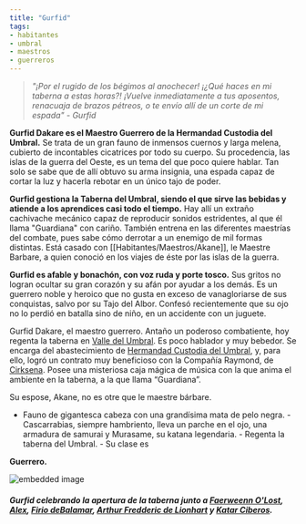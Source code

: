 ```yaml
---
title: "Gurfid"
tags:
- habitantes
- umbral
- maestros
- guerreros
---
```


> _"¡Por el rugido de los bégimos al anochecer! ¡¿Qué haces en mi taberna a estas horas?! ¡Vuelve inmediatamente a tus aposentos, renacuaja de brazos pétreos, o te envío allí de un corte de mi espada" - Gurfid_

**Gurfid Dakare es el Maestro Guerrero de la Hermandad Custodia del Umbral.** Se trata de un gran fauno de inmensos cuernos y larga melena, cubierto de incontables cicatrices por todo su cuerpo. Su procedencia, las islas de la guerra del Oeste, es un tema del que poco quiere hablar. Tan solo se sabe que de allí obtuvo su arma insignia, una espada capaz de cortar la luz y hacerla rebotar en un único tajo de poder.

**Gurfid gestiona la Taberna del Umbral, siendo el que sirve las bebidas y atiende a los aprendices casi todo el tiempo.** Hay allí un extraño cachivache mecánico capaz de reproducir sonidos estridentes, al que él llama "Guardiana" con cariño. También entrena en las diferentes maestrías del combate, pues sabe cómo derrotar a un enemigo de mil formas distintas. Está casado con [[Habitantes/Maestros/Akane]], le Maestre Barbare, a quien conoció en los viajes de éste por las islas de la guerra.

**Gurfid es afable y bonachón, con voz ruda y porte tosco.** Sus gritos no logran ocultar su gran corazón y su afán por ayudar a los demás. Es un guerrero noble y heroico que no gusta en exceso de vanagloriarse de sus conquistas, salvo por su Tajo del Albor. Confesó recientemente que su ojo no lo perdió en batalla sino de niño, en un accidente con un juguete.

Gurfid Dakare, el maestro guerrero. Antaño un poderoso combatiente, hoy regenta la taberna en [Valle del Umbral](https://www.legendkeeper.com/app/ckvil5g57t6310808rct5ktxd/cky1pdt5b0018037c6ke1wqbt/). Es poco hablador y muy bebedor. Se encarga del abastecimiento de [Hermandad Custodia del Umbral](https://www.legendkeeper.com/app/ckvil5g57t6310808rct5ktxd/ckw9rh8iy001z036c9lsfyugo/), y, para ello, logró un contrato muy beneficioso con la Compañía Raymond, de [Cirksena](https://www.legendkeeper.com/app/ckvil5g57t6310808rct5ktxd/cky4960vf002t037cbaatgffa/). Posee una misteriosa caja mágica de música con la que anima el ambiente en la taberna, a la que llama “Guardiana”.

Su espose, Akane, no es otre que le maestre bárbare.

-   Fauno de gigantesca cabeza con una grandísima mata de pelo negra. - Cascarrabias, siempre hambriento, lleva un parche en el ojo, una armadura de samurai y Murasame, su katana legendaria. - Regenta la taberna del Umbral. - Su clase es
    

**Guerrero.**

![embedded image](https://assets.legendkeeper.com/b5c058da-c80a-4d5c-ac74-fdcf222dcb30.png "Attachment")

##### Gurfid celebrando la apertura de la taberna junto a [Faerweenn O'Lost](https://www.legendkeeper.com/app/ckvil5g57t6310808rct5ktxd/ckz7fc33t001l036cwwqblj9z/), [Alex](https://www.legendkeeper.com/app/ckvil5g57t6310808rct5ktxd/ckz7f8fex000h036clsdzlega/), [Firio deBalamar](https://www.legendkeeper.com/app/ckvil5g57t6310808rct5ktxd/ckz7fcbeg001r036c83thbt8c/), [Arthur Fredderic de Lionhart](https://www.legendkeeper.com/app/ckvil5g57t6310808rct5ktxd/ckz7fa5dx000t036cztrj369k/) y [Katar Ciberos](https://www.legendkeeper.com/app/ckvil5g57t6310808rct5ktxd/ckz7fdtbu002f036cb9wrsjf4/).